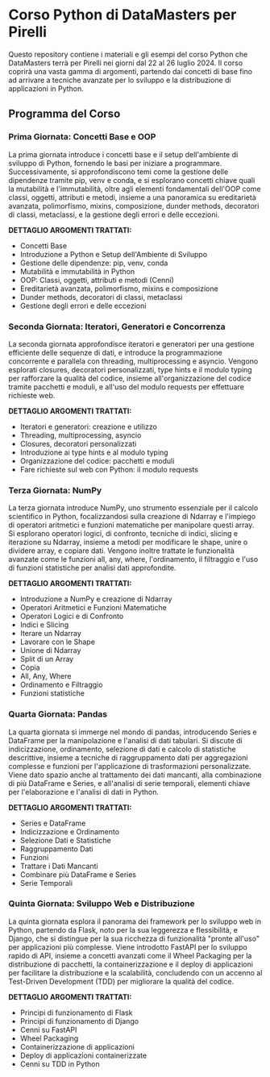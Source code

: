 # Corso Python di DataMasters per Pirelli

Questo repository contiene i materiali e gli esempi del corso Python che DataMasters terrà per Pirelli nei giorni dal 22 al 26 luglio 2024. Il corso coprirà una vasta gamma di argomenti, partendo dai concetti di base fino ad arrivare a tecniche avanzate per lo sviluppo e la distribuzione di applicazioni in Python.

## Programma del Corso

### Prima Giornata: Concetti Base e OOP

La prima giornata introduce i concetti base e il setup dell'ambiente di sviluppo di Python, fornendo le basi per iniziare a programmare. Successivamente, si approfondiscono temi come la gestione delle dipendenze tramite pip, venv e conda, e si esplorano concetti chiave quali la mutabilità e l'immutabilità, oltre agli elementi fondamentali dell'OOP come classi, oggetti, attributi e metodi, insieme a una panoramica su ereditarietà avanzata, polimorfismo, mixins, composizione, dunder methods, decoratori di classi, metaclassi, e la gestione degli errori e delle eccezioni.

**DETTAGLIO ARGOMENTI TRATTATI:**
- Concetti Base
- Introduzione a Python e Setup dell'Ambiente di Sviluppo
- Gestione delle dipendenze: pip, venv, conda
- Mutabilità e immutabilità in Python
- OOP: Classi, oggetti, attributi e metodi (Cenni)
- Ereditarietà avanzata, polimorfismo, mixins e composizione
- Dunder methods, decoratori di classi, metaclassi
- Gestione degli errori e delle eccezioni

### Seconda Giornata: Iteratori, Generatori e Concorrenza

La seconda giornata approfondisce iteratori e generatori per una gestione efficiente delle sequenze di dati, e introduce la programmazione concorrente e parallela con threading, multiprocessing e asyncio. Vengono esplorati closures, decoratori personalizzati, type hints e il modulo typing per rafforzare la qualità del codice, insieme all'organizzazione del codice tramite pacchetti e moduli, e all'uso del modulo requests per effettuare richieste web.

**DETTAGLIO ARGOMENTI TRATTATI:**
- Iteratori e generatori: creazione e utilizzo
- Threading, multiprocessing, asyncio
- Closures, decoratori personalizzati
- Introduzione ai type hints e al modulo typing
- Organizzazione del codice: pacchetti e moduli
- Fare richieste sul web con Python: il modulo requests

### Terza Giornata: NumPy

La terza giornata introduce NumPy, uno strumento essenziale per il calcolo scientifico in Python, focalizzandosi sulla creazione di Ndarray e l'impiego di operatori aritmetici e funzioni matematiche per manipolare questi array. Si esplorano operatori logici, di confronto, tecniche di indici, slicing e iterazione su Ndarray, insieme a metodi per modificare le shape, unire o dividere array, e copiare dati. Vengono inoltre trattate le funzionalità avanzate come le funzioni all, any, where, l'ordinamento, il filtraggio e l'uso di funzioni statistiche per analisi dati approfondite.

**DETTAGLIO ARGOMENTI TRATTATI:**
- Introduzione a NumPy e creazione di Ndarray
- Operatori Aritmetici e Funzioni Matematiche
- Operatori Logici e di Confronto
- Indici e Slicing
- Iterare un Ndarray
- Lavorare con le Shape
- Unione di Ndarray
- Split di un Array
- Copia
- All, Any, Where
- Ordinamento e Filtraggio
- Funzioni statistiche

### Quarta Giornata: Pandas

La quarta giornata si immerge nel mondo di pandas, introducendo Series e DataFrame per la manipolazione e l'analisi di dati tabulari. Si discute di indicizzazione, ordinamento, selezione di dati e calcolo di statistiche descrittive, insieme a tecniche di raggruppamento dati per aggregazioni complesse e funzioni per l'applicazione di trasformazioni personalizzate. Viene dato spazio anche al trattamento dei dati mancanti, alla combinazione di più DataFrame e Series, e all'analisi di serie temporali, elementi chiave per l'elaborazione e l'analisi di dati in Python.

**DETTAGLIO ARGOMENTI TRATTATI:**
- Series e DataFrame
- Indicizzazione e Ordinamento
- Selezione Dati e Statistiche
- Raggruppamento Dati
- Funzioni
- Trattare i Dati Mancanti
- Combinare più DataFrame e Series
- Serie Temporali

### Quinta Giornata: Sviluppo Web e Distribuzione

La quinta giornata esplora il panorama dei framework per lo sviluppo web in Python, partendo da Flask, noto per la sua leggerezza e flessibilità, e Django, che si distingue per la sua ricchezza di funzionalità "pronte all'uso" per applicazioni più complesse. Viene introdotto FastAPI per lo sviluppo rapido di API, insieme a concetti avanzati come il Wheel Packaging per la distribuzione di pacchetti, la containerizzazione e il deploy di applicazioni per facilitare la distribuzione e la scalabilità, concludendo con un accenno al Test-Driven Development (TDD) per migliorare la qualità del codice.

**DETTAGLIO ARGOMENTI TRATTATI:**
- Principi di funzionamento di Flask
- Principi di funzionamento di Django
- Cenni su FastAPI
- Wheel Packaging
- Containerizzazione di applicazioni
- Deploy di applicazioni containerizzate
- Cenni su TDD in Python
